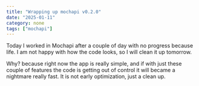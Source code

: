 ```yaml
---
title: "Wrapping up mochapi v0.2.0"
date: "2025-01-11"
category: none
tags: ["mochapi"]
---
```


Today I worked in Mochapi after a couple of day with no progress
because life. I am not happy with how the code looks, so I will 
clean it up tomorrow.

Why? because right now the app is really simple, and if with just 
these couple of features the code is getting out of control it will
became a nightmare really fast. It is not early optimization, just 
a clean up.